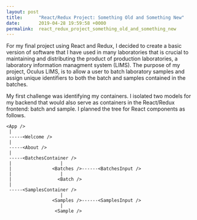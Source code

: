 ```yaml
---
layout: post
title:      "React/Redux Project: Something Old and Something New"
date:       2019-04-28 19:59:58 +0000
permalink:  react_redux_project_something_old_and_something_new
---
```



For my final project using React and Redux, I decided to create a basic version of software that I have used in many laboratories that is crucial to maintaining and distributing the product of production laboratories, a laboratory information managment system (LIMS). The purpose of my project, Oculus LIMS, is to allow a user to batch laboratory samples and assign unique identifiers to both the batch and samples contained in the batches. 

My first challenge was identifying my containers. I isolated two models for my backend that would also serve as containers in the React/Redux frontend: batch and sample. I planned the tree for React components as follows.

```
<App />
 |
 -----<Welcome />
 |
 -----<About />
 |
 -----<BatchesContainer />
 |                  |
 |               <Batches />------<BatchesInput />
 |                  |
 |                 <Batch />
 |
 -----<SamplesContainer />
                    |
                 <Samples />------<SamplesInput />
                    |
                  <Sample />
```


